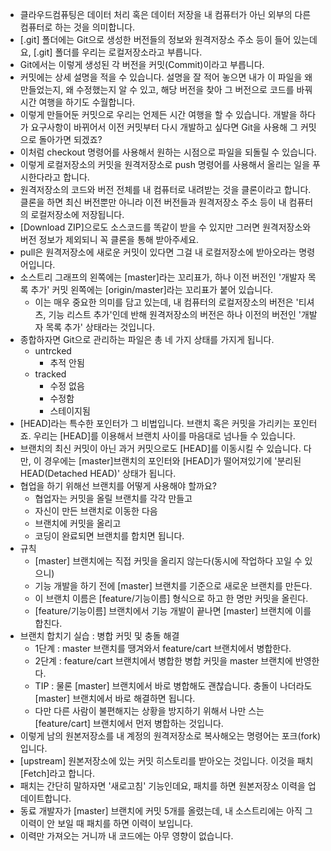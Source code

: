 - 클라우드컴퓨팅은 데이터 처리 혹은 데이터 저장을 내 컴퓨터가 아닌 외부의 다른 컴퓨터로 하는 것을 의미합니다.
- [.git] 폴더에는 Git으로 생성한 버전들의 정보와 원격저장소 주소 등이 들어 있는데요, [.git] 폴더를 우리는 로컬저장소라고 부릅니다.
- Git에서는 이렇게 생성된 각 버전을 커밋(Commit)이라고 부릅니다.
- 커밋에는 상세 설명을 적을 수 있습니다. 설명을 잘 적어 놓으면 내가 이 파일을 왜 만들었는지, 왜 수정했는지 알 수 있고, 해당 버전을 찾아 그 버전으로 코드를 바꿔 시간 여행을 하기도 수월합니다.
- 이렇게 만들어둔 커밋으로 우리는 언제든 시간 여행을 할 수 있습니다. 개발을 하다가 요구사항이 바뀌어서 이전 커밋부터 다시 개발하고 싶다면 Git을 사용해 그 커밋으로 돌아가면 되겠죠?
- 이처럼 checkout 명령어를 사용해서 원하는 시점으로 파일을 되돌릴 수 있습니다.
- 이렇게 로컬저장소의 커밋을 원격저장소로 push 명령어를 사용해서 올리는 일을 푸시한다라고 합니다.
- 원격저장소의 코드와 버전 전체를 내 컴퓨터로 내려받는 것을 클론이라고 합니다. 클론을 하면 최신 버전뿐만 아니라 이전 버전들과 원격저장소 주소 등이 내 컴퓨터의 로컬저장소에 저장됩니다.
- [Download ZIP]으로도 소스코드를 똑같이 받을 수 있지만 그러면 원격저장소와 버전 정보가 제외되니 꼭 클론을 통해 받아주세요.
- pull은 원격저장소에 새로운 커밋이 있다면 그걸 내 로컬저장소에 받아오라는 명령어입니다.
- 소스트리 그래프의 왼쪽에는 [master]라는 꼬리표가, 하나 이전 버전인 '개발자 목록 추가' 커밋 왼쪽에는 [origin/master]라는 꼬리표가 붙어 있습니다.
  - 이는 매우 중요한 의미를 담고 있는데, 내 컴퓨터의 로컬저장소의 버전은 '티셔츠, 기능 리스트 추가'인데 반해 원격저장소의 버전은 하나 이전의 버전인 '개발자 목록 추가' 상태라는 것입니다.
- 종합하자면 Git으로 관리하는 파일은 총 네 가지 상태를 가지게 됩니다.
  - untrcked 
    - 추적 안됨
  - tracked
    - 수정 없음
    - 수정함
    - 스테이지됨
- [HEAD]라는 특수한 포인터가 그 비법입니다. 브랜치 혹은 커밋을 가리키는 포인터죠. 우리는 [HEAD]를 이용해서 브랜치 사이를 마음대로 넘나들 수 있습니다.
- 브랜치의 최신 커밋이 아닌 과거 커밋으로도 [HEAD]를 이동시킬 수 있습니다. 다만, 이 경우에는 [master]브랜치의 포인터와 [HEAD]가 떨어져있기에 '분리된 HEAD(Detached HEAD)' 상태가 됩니다.
- 협업을 하기 위해선 브랜치를 어떻게 사용해야 할까요?
  - 협업자는 커밋을 올릴 브랜치를 각각 만들고
  - 자신이 만든 브랜치로 이동한 다음
  - 브랜치에 커밋을 올리고
  - 코딩이 완료되면 브랜치를 합치면 됩니다.
- 규칙
  - [master] 브랜치에는 직접 커밋을 올리지 않는다(동시에 작업하다 꼬일 수 있으니)
  - 기능 개발을 하기 전에 [master] 브랜치를 기준으로 새로운 브랜치를 만든다.
  - 이 브랜치 이름은 [feature/기능이름] 형식으로 하고 한 명만 커밋을 올린다.
  - [feature/기능이름] 브랜치에서 기능 개발이 끝나면 [master] 브랜치에 이를 합친다.
- 브랜치 합치기 실습 : 병합 커밋 및 충돌 해결
  - 1단계 : master 브랜치를 땡겨와서 feature/cart 브랜치에서 병합한다.
  - 2단계 : feature/cart 브랜치에서 병합한 병합 커밋을 master 브랜치에 반영한다.
  - TIP : 물론 [master] 브랜치에서 바로 병합해도 괜찮습니다. 충돌이 나더라도 [master] 브랜치에서 바로 해결하면 됩니다.
  - 다만 다른 사람이 불편해지는 상황을 방지하기 위해서 나만 스는 [feature/cart] 브랜치에서 먼저 병합하는 것입니다.
- 이렇게 남의 원본저장소를 내 계정의 원격저장소로 복사해오는 명령어는 포크(fork) 입니다.
- [upstream] 원본저장소에 있는 커밋 히스토리를 받아오는 것입니다. 이것을 패치[Fetch]라고 합니다.
- 패치는 간단히 말하자면 '새로고침' 기능인데요, 패치를 하면 원본저장소 이력을 업데이트합니다.
- 동료 개발자가 [master] 브랜치에 커밋 5개를 올렸는데, 내 소스트리에는 아직 그 이력이 안 보일 때 패치를 하면 이력이 보입니다.
- 이력만 가져오는 거니까 내 코드에는 아무 영향이 없습니다.
